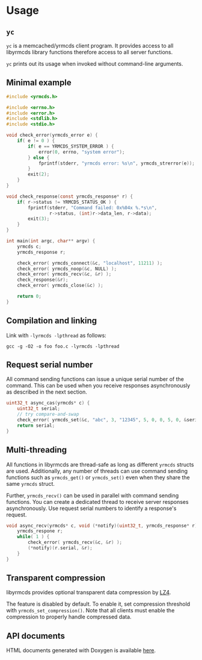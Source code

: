Usage
=====

`yc`
----

`yc` is a memcached/yrmcds client program.  It provides access to all
libyrmcds library functions therefore access to all server functions.

`yc` prints out its usage when invoked without command-line arguments.

Minimal example
---------------

```c
#include <yrmcds.h>

#include <errno.h>
#include <error.h>
#include <stdlib.h>
#include <stdio.h>

void check_error(yrmcds_error e) {
    if( e != 0 ) {
        if( e == YRMCDS_SYSTEM_ERROR ) {
            error(0, errno, "system error");
        } else {
            fprintf(stderr, "yrmcds error: %s\n", yrmcds_strerror(e));
        }
        exit(2);
    }
}

void check_response(const yrmcds_response* r) {
    if( r->status != YRMCDS_STATUS_OK ) {
        fprintf(stderr, "Command failed: 0x%04x %.*s\n",
                r->status, (int)r->data_len, r->data);
        exit(3);
    }
}

int main(int argc, char** argv) {
    yrmcds c;
    yrmcds_response r;

    check_error( yrmcds_connect(&c, "localhost", 11211) );
    check_error( yrmcds_noop(&c, NULL) );
    check_error( yrmcds_recv(&c, &r) );
    check_response(&r);
    check_error( yrmcds_close(&c) );

    return 0;
}
```

Compilation and linking
-----------------------

Link with `-lyrmcds -lpthread` as follows:

```
gcc -g -O2 -o foo foo.c -lyrmcds -lpthread
```

Request serial number
---------------------

All command sending functions can issue a unique serial number of the
command.  This can be used when you receive responses asynchronously
as described in the next section.

```c
uint32_t async_cas(yrmcds* c) {
    uint32_t serial;
    // try compare-and-swap
    check_error( yrmcds_set(&c, "abc", 3, "12345", 5, 0, 0, 5, 0, &serial) );
    return serial;
}
```

Multi-threading
---------------

All functions in libyrmcds are thread-safe as long as different `yrmcds`
structs are used.  Additionally, any number of threads can use command
sending functions such as `yrmcds_get()` or `yrmcds_set()` even when
they share the same `yrmcds` struct.

Further, `yrmcds_recv()` can be used in parallel with command sending
functions.  You can create a dedicated thread to receive server responses
asynchronously.  Use request serial numbers to identify a response's
request.

```c
void async_recv(yrmcds* c, void (*notify)(uint32_t, yrmcds_response* r)) {
    yrmcds_respone r;
    while( 1 ) {
        check_error( yrmcds_recv(&c, &r) );
        (*notify)(r.serial, &r);
    }
}
```

Transparent compression
-----------------------

libyrmcds provides optional transparent data compression by [LZ4][].

The feature is disabled by default.  To enable it, set compression
threshold with `yrmcds_set_compression()`.  Note that all clients
must enable the compression to properly handle compressed data.

API documents
-------------

HTML documents generated with Doxygen is available [here][api].


[api]: http://cybozu.github.io/libyrmcds/html/
[LZ4]: https://code.google.com/p/lz4/
